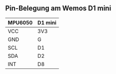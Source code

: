 ## Pin-Belegung am Wemos D1 mini

| MPU6050 | D1 mini |
|---------|---------|
| VCC     | 3V3     |
| GND     | G       |
| SCL     | D1      |
| SDA     | D2      |
| INT     | D8      |